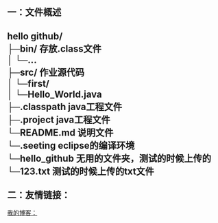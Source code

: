 一：文件概述
--
hello github/<br>
├─bin/			存放.class文件<br>
│   └─...<br>
├─src/			作业源代码	<br>
│   └─first/<br>
│      └─Hello_World.java<br>
├─.classpath 	java工程文件<br>
├─.project		java工程文件<br>
└─README.md		说明文件<br>
└─.seeting      eclipse的编译环境<br>
└─hello_github  无用的文件夹，测试的时候上传的<br>
└─123.txt       测试的时候上传的txt文件<br>
</br>
二：友情链接：
--
[我的博客：](http://www.cnblogs.com/zhb123/p/7581188.html/ "博客")